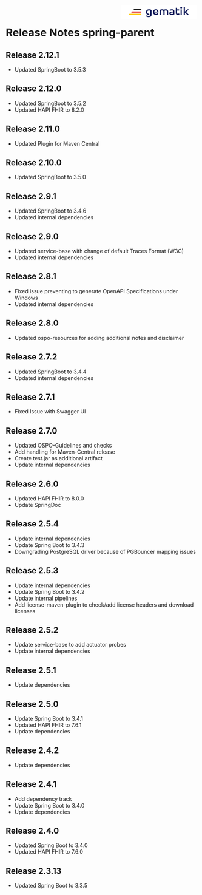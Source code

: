 <img align="right" width="200" height="37" src="media/Gematik_Logo_Flag.png"/> <br/>

# Release Notes spring-parent

## Release 2.12.1
- Updated SpringBoot to 3.5.3

## Release 2.12.0
- Updated SpringBoot to 3.5.2
- Updated HAPI FHIR to 8.2.0

## Release 2.11.0
- Updated Plugin for Maven Central

## Release 2.10.0
- Updated SpringBoot to 3.5.0

## Release 2.9.1
- Updated SpringBoot to 3.4.6
- Updated internal dependencies

## Release 2.9.0
- Updated service-base with change of default Traces Format (W3C)
- Updated internal dependencies

## Release 2.8.1
- Fixed issue preventing to generate OpenAPI Specifications under Windows
- Updated internal dependencies

## Release 2.8.0
- Updated ospo-resources for adding additional notes and disclaimer

## Release 2.7.2
- Updated SpringBoot to 3.4.4
- Updated internal dependencies

## Release 2.7.1
- Fixed Issue with Swagger UI
 
## Release 2.7.0
- Updated OSPO-Guidelines and checks
- Add handling for Maven-Central release
- Create test.jar as additional artifact
- Update internal dependencies

## Release 2.6.0
- Updated HAPI FHIR to 8.0.0
- Update SpringDoc

## Release 2.5.4
- Update internal dependencies
- Update Spring Boot to 3.4.3
- Downgrading PostgreSQL driver because of PGBouncer mapping issues

## Release 2.5.3
- Update internal dependencies
- Update Spring Boot to 3.4.2
- Update internal pipelines
- Add license-maven-plugin to check/add license headers and download licenses

## Release 2.5.2
- Update service-base to add actuator probes
- Update internal dependencies

## Release 2.5.1
- Update dependencies

## Release 2.5.0
- Update Spring Boot to 3.4.1
- Updated HAPI FHIR to 7.6.1
- Update dependencies

## Release 2.4.2
- Update dependencies

## Release 2.4.1
- Add dependency track
- Update Spring Boot to 3.4.0 
- Update dependencies

## Release 2.4.0
- Updated Spring Boot to 3.4.0
- Updated HAPI FHIR to 7.6.0

## Release 2.3.13
- Updated Spring Boot to 3.3.5
